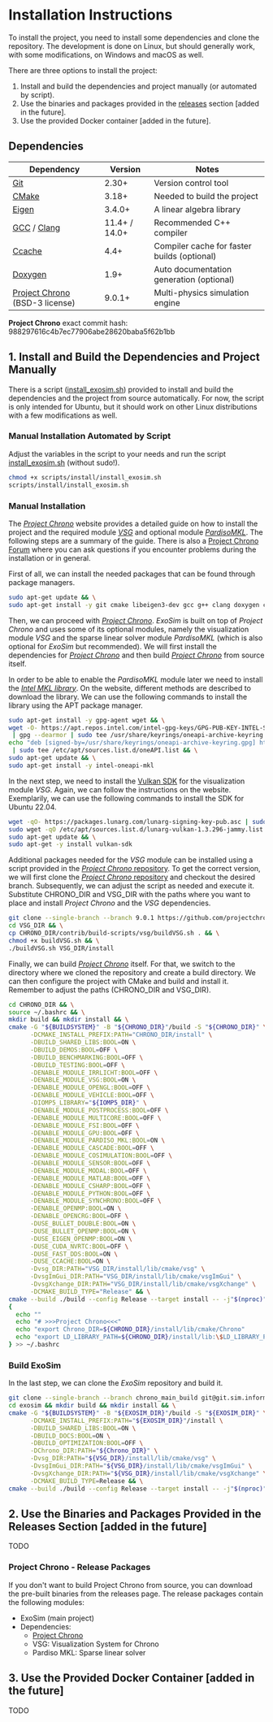 # Installation Instructions
To install the project, you need to install some dependencies and clone the repository. The development is done on
Linux, but should generally work, with some modifications, on Windows and macOS as well.

There are three options to install the project:
1. Install and build the dependencies and project manually (or automated by script).
2. Use the binaries and packages provided in the [releases](TODO) section [added in the future].
3. Use the provided Docker container [added in the future].

## Dependencies
| Dependency                                                     | Version       | Notes                                       |
|----------------------------------------------------------------|---------------|---------------------------------------------|
| [Git](https://git-scm.com/)                                    | 2.30+         | Version control tool                        |
| [CMake](https://cmake.org/)                                    | 3.18+         | Needed to build the project                 |
| [Eigen](http://eigen.tuxfamily.org/index.php?title=Main_Page)  | 3.4.0+        | A linear algebra library                    |
| [GCC](https://gcc.gnu.org/) / [Clang](https://clang.llvm.org/) | 11.4+ / 14.0+ | Recommended C++ compiler                    |
| [Ccache](https://ccache.dev/)                                  | 4.4+          | Compiler cache for faster builds (optional) |
| [Doxygen](https://www.doxygen.nl)                              | 1.9+          | Auto documentation generation (optional)    |
| [Project Chrono](https://projectchrono.org/) (BSD-3 license)   | 9.0.1+        | Multi-physics simulation engine             |

**Project Chrono** exact commit hash: 988297616c4b7ec77906abe28620baba5f62b1bb

## 1. Install and Build the Dependencies and Project Manually
There is a script ([install_exosim.sh](/scripts/install/install_exosim.sh)) provided to install and build the
dependencies and the project from source automatically. For now, the script is only intended for Ubuntu, but it
should work on other Linux distributions with a few modifications as well.

### Manual Installation Automated by Script
Adjust the variables in the script to your needs and run the script
[install_exosim.sh](/scripts/install/install_exosim.sh) (without sudo!).
```bash
chmod +x scripts/install/install_exosim.sh
scripts/install/install_exosim.sh
```

### Manual Installation
The [*Project Chrono*](https://api.projectchrono.org/development/install_guides.html) website provides a detailed guide
on how to install the project and the required module
[*VSG*](https://api.projectchrono.org/development/module_vsg_installation.html) and optional module
[*PardisoMKL*](https://api.projectchrono.org/development/module_mkl_installation.html).
The following steps are a summary of the guide. There is also a
[Project Chrono Forum](https://groups.google.com/g/projectchrono) where you can ask questions if you encounter
problems during the installation or in general.

First of all, we can install the needed packages that can be found through package managers.
```bash
sudo apt-get update && \
sudo apt-get install -y git cmake libeigen3-dev gcc g++ clang doxygen ccache ninja-build
```
Then, we can proceed with [*Project Chrono*](https://projectchrono.org/). *ExoSim* is built on top of *Project Chrono*
and uses some of its optional modules, namely the visualization module *VSG* and the sparse linear solver module
*PardisoMKL* (which is also optional for *ExoSim* but recommended). We will first install the dependencies for
[*Project Chrono*](https://projectchrono.org/) and then build [*Project Chrono*](https://projectchrono.org/) from
source itself.

In order to be able to enable the *PardisoMKL* module later we need to install the
[*Intel MKL library*](https://www.intel.com/content/www/us/en/developer/tools/oneapi/onemkl-download.html?operatingsystem=linux&distributions=aptpackagemanager).
On the website, different methods are described to download the library. We can use the following commands to install
the library using the APT package manager.
```bash
sudo apt-get install -y gpg-agent wget && \
wget -O- https://apt.repos.intel.com/intel-gpg-keys/GPG-PUB-KEY-INTEL-SW-PRODUCTS.PUB \
 | gpg --dearmor | sudo tee /usr/share/keyrings/oneapi-archive-keyring.gpg > /dev/null && \
echo "deb [signed-by=/usr/share/keyrings/oneapi-archive-keyring.gpg] https://apt.repos.intel.com/oneapi all main" \
 | sudo tee /etc/apt/sources.list.d/oneAPI.list && \
sudo apt-get update && \
sudo apt-get install -y intel-oneapi-mkl
```

In the next step, we need to install the [Vulkan SDK](https://vulkan.lunarg.com/) for the visualization module *VSG*.
Again, we can follow the instructions on the website. Exemplarily, we can use the following commands to install the SDK
for Ubuntu 22.04.
```bash
wget -qO- https://packages.lunarg.com/lunarg-signing-key-pub.asc | sudo tee /etc/apt/trusted.gpg.d/lunarg.asc && \
sudo wget -qO /etc/apt/sources.list.d/lunarg-vulkan-1.3.296-jammy.list https://packages.lunarg.com/vulkan/1.3.296/lunarg-vulkan-1.3.296-jammy.list && \
sudo apt-get update && \
sudo apt-get -y install vulkan-sdk
```

Additional packages needed for the *VSG* module can be installed using a script provided in the
[*Project Chrono* repository](https://github.com/projectchrono/chrono/tree/main/contrib/build-scripts/vsg).
To get the correct version, we will first clone the [*Project Chrono* repository](https://github.com/projectchrono/chrono)
and checkout the desired branch. Subsequently, we can adjust the script as needed and execute it.
Substitute CHRONO_DIR and VSG_DIR with the paths where you want to place and install *Project Chrono* and the *VSG*
dependencies.
```bash
git clone --single-branch --branch 9.0.1 https://github.com/projectchrono/chrono.git CHRONO_DIR && \
cd VSG_DIR && \
cp CHRONO_DIR/contrib/build-scripts/vsg/buildVSG.sh . && \
chmod +x buildVSG.sh && \
./buildVSG.sh VSG_DIR/install
```

Finally, we can build [*Project Chrono*](https://projectchrono.org/) itself. For that, we switch to the directory where
we cloned the repository and create a build directory. We can then configure the project with CMake and build and
install it. Remember to adjust the paths (CHRONO_DIR and VSG_DIR).
```bash
cd CHRONO_DIR && \
source ~/.bashrc && \
mkdir build && mkdir install && \
cmake -G "${BUILDSYSTEM}" -B "${CHRONO_DIR}"/build -S "${CHRONO_DIR}" \
      -DCMAKE_INSTALL_PREFIX:PATH="CHRONO_DIR/install" \
      -DBUILD_SHARED_LIBS:BOOL=ON \
      -DBUILD_DEMOS:BOOL=OFF \
      -DBUILD_BENCHMARKING:BOOL=OFF \
      -DBUILD_TESTING:BOOL=OFF \
      -DENABLE_MODULE_IRRLICHT:BOOL=OFF \
      -DENABLE_MODULE_VSG:BOOL=ON \
      -DENABLE_MODULE_OPENGL:BOOL=OFF \
      -DENABLE_MODULE_VEHICLE:BOOL=OFF \
      -DIOMP5_LIBRARY="${IOMP5_DIR}" \
      -DENABLE_MODULE_POSTPROCESS:BOOL=OFF \
      -DENABLE_MODULE_MULTICORE:BOOL=OFF \
      -DENABLE_MODULE_FSI:BOOL=OFF \
      -DENABLE_MODULE_GPU:BOOL=OFF \
      -DENABLE_MODULE_PARDISO_MKL:BOOL=ON \
      -DENABLE_MODULE_CASCADE:BOOL=OFF \
      -DENABLE_MODULE_COSIMULATION:BOOL=OFF \
      -DENABLE_MODULE_SENSOR:BOOL=OFF \
      -DENABLE_MODULE_MODAL:BOOL=OFF \
      -DENABLE_MODULE_MATLAB:BOOL=OFF \
      -DENABLE_MODULE_CSHARP:BOOL=OFF \
      -DENABLE_MODULE_PYTHON:BOOL=OFF \
      -DENABLE_MODULE_SYNCHRONO:BOOL=OFF \
      -DENABLE_OPENMP:BOOL=ON \
      -DENABLE_OPENCRG:BOOL=OFF \
      -DUSE_BULLET_DOUBLE:BOOL=ON \
      -DUSE_BULLET_OPENMP:BOOL=ON \
      -DUSE_EIGEN_OPENMP:BOOL=ON \
      -DUSE_CUDA_NVRTC:BOOL=OFF \
      -DUSE_FAST_DDS:BOOL=ON \
      -DUSE_CCACHE:BOOL=ON \
      -Dvsg_DIR:PATH="VSG_DIR/install/lib/cmake/vsg" \
      -DvsgImGui_DIR:PATH="VSG_DIR/install/lib/cmake/vsgImGui" \
      -DvsgXchange_DIR:PATH="VSG_DIR/install/lib/cmake/vsgXchange" \
      -DCMAKE_BUILD_TYPE="Release" && \
cmake --build ./build --config Release --target install -- -j"$(nproc)" && \
{
  echo ""
  echo "# >>>Project Chrono<<<"
  echo "export Chrono_DIR=${CHRONO_DIR}/install/lib/cmake/Chrono"
  echo "export LD_LIBRARY_PATH=${CHRONO_DIR}/install/lib:\$LD_LIBRARY_PATH"
} >> ~/.bashrc
```

### Build ExoSim
In the last step, we can clone the *ExoSim* repository and build it.
```bash
git clone --single-branch --branch chrono_main_build git@git.sim.informatik.tu-darmstadt.de:pm75hyvy/exosim.git && \
cd exosim && mkdir build && mkdir install && \
cmake -G "${BUILDSYSTEM}" -B "${EXOSIM_DIR}"/build -S "${EXOSIM_DIR}" \
      -DCMAKE_INSTALL_PREFIX:PATH="${EXOSIM_DIR}"/install \
      -DBUILD_SHARED_LIBS:BOOL=ON \
      -DBUILD_DOCS:BOOL=ON \
      -DBUILD_OPTIMIZATION:BOOL=OFF \
      -DChrono_DIR:PATH="${Chrono_DIR}" \
      -Dvsg_DIR:PATH="${VSG_DIR}/install/lib/cmake/vsg" \
      -DvsgImGui_DIR:PATH="${VSG_DIR}/install/lib/cmake/vsgImGui" \
      -DvsgXchange_DIR:PATH="${VSG_DIR}/install/lib/cmake/vsgXchange" \
      -DCMAKE_BUILD_TYPE=Release && \
cmake --build ./build --config Release --target install -- -j"$(nproc)"
```

## 2. Use the Binaries and Packages Provided in the Releases Section [added in the future]
TODO

### Project Chrono - Release Packages
If you don't want to build Project Chrono from source, you can download the pre-built binaries from the releases page.
The release packages contain the following modules:
- ExoSim (main project)
- Dependencies:
    - [Project Chrono](https://projectchrono.org/)
    - VSG: Visualization System for Chrono
    - Pardiso MKL: Sparse linear solver

## 3. Use the Provided Docker Container [added in the future]
TODO